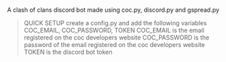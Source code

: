 A clash of clans discord bot made using coc.py, discord.py and gspread.py

> QUICK SETUP
create a config.py and add the following variables COC_EMAIL, COC_PASSWORD, TOKEN
COC_EMAIL is the email registered on the coc developers website
COC_PASSWORD is the password of the email registered on the coc developers website
TOKEN is the discord bot token
